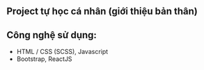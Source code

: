 ## Project tự học cá nhân (giới thiệu bản thân)

## Công nghệ sử dụng:

- HTML / CSS (SCSS), Javascript
- Bootstrap, ReactJS
